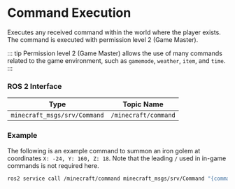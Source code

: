 # Command Execution

Executes any received command within the world where the player exists. The command is executed with permission level 2 (Game Master).

::: tip
Permission level 2 (Game Master) allows the use of many commands related to the game environment, such as `gamemode`, `weather`, `item`, and `time`.
:::

### ROS 2 Interface

| Type                         | Topic Name           |
| ---------------------------- | -------------------- |
| `minecraft_msgs/srv/Command` | `/minecraft/command` |

### Example

The following is an example command to summon an iron golem at coordinates `X: -24, Y: 160, Z: 18`. Note that the leading `/` used in in-game commands is not required here.

```bash
ros2 service call /minecraft/command minecraft_msgs/srv/Command "{command: 'summon minecraft:iron_golem -24 160 18'}"
```

